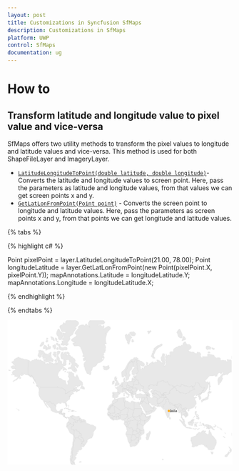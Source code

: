 ```yaml
---
layout: post
title: Customizations in Syncfusion SfMaps
description: Customizations in SfMaps
platform: UWP
control: SfMaps
documentation: ug
---
```


# How to

## Transform latitude and longitude value to pixel value and vice-versa

SfMaps offers two utility methods to transform the pixel values to longitude and latitude values and vice-versa. This method is used for both ShapeFileLayer and ImageryLayer.

* [`LatitudeLongitudeToPoint(double latitude, double longitude)`]()- Converts the latitude and longitude values to screen point. Here, pass the parameters as latitude and longitude values, from that values we can get screen points x and y.
* [`GetLatLonFromPoint(Point point)`]() - Converts the screen point to longitude and latitude values. Here, pass the parameters as screen points x and y, from that points we can get longitude and latitude values.

{% tabs %}

{% highlight c# %}

Point pixelPoint = layer.LatitudeLongitudeToPoint(21.00, 78.00);
Point longitudeLatitude = layer.GetLatLonFromPoint(new Point(pixelPoint.X, pixelPoint.Y));
mapAnnotations.Latitude = longitudeLatitude.Y;
mapAnnotations.Longitude = longitudeLatitude.X;

{% endhighlight %}

{% endtabs %}

![Latitude longitude to point and vice versa in UWP Maps](Features_images/PointToLatLonViceVersa-UWP.png)